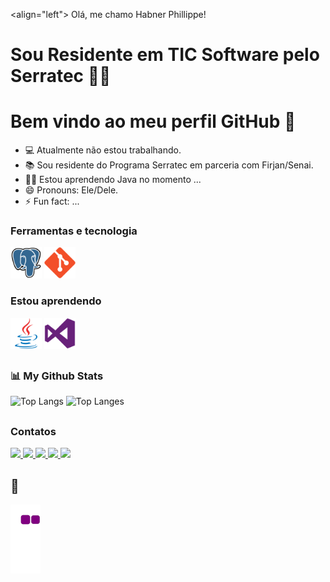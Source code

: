 <align="left"> Olá, me chamo Habner Phillippe!
<h1 align="left"> Sou Residente em TIC Software pelo Serratec 🚀🚀 </h1>
<h1 align="left"> Bem vindo ao meu perfil GitHub 👋 </h1>

- 💻 Atualmente não estou trabalhando.
- 📚 Sou residente do Programa Serratec em parceria com Firjan/Senai.
- 👩‍💻 Estou aprendendo Java no momento ...
- 😄 Pronouns: Ele/Dele.
- ⚡ Fun fact: ...

### Ferramentas e tecnologia
<img src="https://raw.githubusercontent.com/devicons/devicon/1119b9f84c0290e0f0b38982099a2bd027a48bf1/icons/postgresql/postgresql-original.svg" width="50px"> <img src="https://raw.githubusercontent.com/devicons/devicon/1119b9f84c0290e0f0b38982099a2bd027a48bf1/icons/git/git-original.svg" width="50px">  

### Estou aprendendo
<img src="https://raw.githubusercontent.com/devicons/devicon/1119b9f84c0290e0f0b38982099a2bd027a48bf1/icons/java/java-original.svg " width="50px"> <img src="https://raw.githubusercontent.com/devicons/devicon/1119b9f84c0290e0f0b38982099a2bd027a48bf1/icons/visualstudio/visualstudio-plain.svg " width="50px">  
## 


### 📊 My Github Stats
![Top Langs](https://github-readme-stats.vercel.app/api/top-langs/?username=HabnerPhillippe&show_icons=true&theme=dracula) ![Top Langes](https://github-readme-stats.vercel.app/api?username=HabnerPhillippe&show_icons=true&theme=dracula)
## 

### Contatos 
<a href="https://wa.me/5521981842757" target="_blank">
  <img src="https://img.shields.io/badge/WhatsApp-25D366?style=for-the-badge&logo=whatsapp&logoColor=white">
</a>

<a  href="https://www.instagram.com/phillippe_no_bne/" alt="Instagram" target="_blank">
  <img src="https://img.shields.io/badge/-Instagram-DF0174?style=for-the-badge&labelColor=DF0174&logo=instagram&logoColor=white&link=https://www.instagram.com/USERNAME">
</a>

<a href="https://twitter.com/Habninho_O" target="_blank">
 <img src="https://img.shields.io/badge/Twitter-1DA1F2?style=for-the-badge&logo=twitter&logoColor=white">
</a>
  
 <a href="https://www.linkedin.com/in/habner-phillippe-432570240/" target="_blank">
  <img src="https://img.shields.io/badge/LinkedIn-0077B5?style=for-the-badge&logo=linkedin&logoColor=white">
</a>

 <a href="https://mail.google.com/mail/u/0/?fs=1&tf=cm&source=mailto&to=hp.marinha@gmail.com" target="_blank">
 <img src="https://img.shields.io/badge/Gmail-D14836?style=for-the-badge&logo=gmail&logoColor=white">
</a>
 
 ## 🐍
 ![snake gif](https://github.com/HabnerPhillippe/HabnerPhillippe/blob/output/github-contribution-grid-snake.gif)
  
